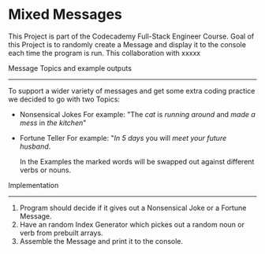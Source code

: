 Mixed Messages
==============
This Project is part of the Codecademy Full-Stack Engineer Course.
Goal of this Project is to randomly create a Message and display it to the console each time the program is run. This collaboration with xxxxx

Message Topics and example outputs
__________________________________
To support a wider variety of messages and get some extra coding practice we decided to go with two Topics:
- Nonsensical Jokes
  For example: "The *cat* is *running around* and *made a mess* in *the kitchen*"
- Fortune Teller
  For example: "*In 5 days* you will *meet* *your future husband*.

  In the Examples the marked words will be swapped out against different verbs or nouns.

Implementation
______________
  1. Program should decide if it gives out a Nonsensical Joke or a Fortune Message.
  2. Have an random Index Generator which pickes out a random noun or verb from prebuilt arrays.
  3. Assemble the Message and print it to the console.

